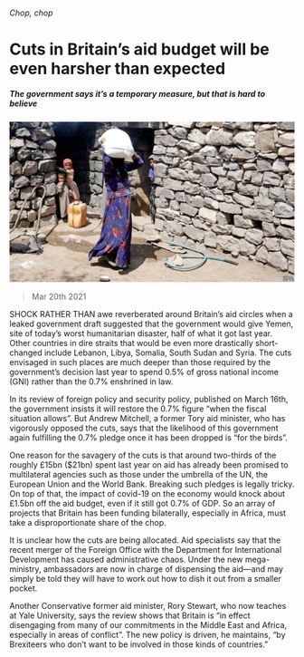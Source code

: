 ###### Chop, chop

# Cuts in Britain’s aid budget will be even harsher than expected 

##### The government says it’s a temporary measure, but that is hard to believe 

![image](images/20210320_brp504.jpg) 

> Mar 20th 2021 


SHOCK RATHER THAN awe reverberated around Britain’s aid circles when a leaked government draft suggested that the government would give Yemen, site of today’s worst humanitarian disaster, half of what it got last year. Other countries in dire straits that would be even more drastically short-changed include Lebanon, Libya, Somalia, South Sudan and Syria. The cuts envisaged in such places are much deeper than those required by the government’s decision last year to spend 0.5% of gross national income (GNI) rather than the 0.7% enshrined in law.


In its review of foreign policy and security policy, published on March 16th, the government insists it will restore the 0.7% figure “when the fiscal situation allows”. But Andrew Mitchell, a former Tory aid minister, who has vigorously opposed the cuts, says that the likelihood of this government again fulfilling the 0.7% pledge once it has been dropped is “for the birds”.



One reason for the savagery of the cuts is that around two-thirds of the roughly £15bn ($21bn) spent last year on aid has already been promised to multilateral agencies such as those under the umbrella of the UN, the European Union and the World Bank. Breaking such pledges is legally tricky. On top of that, the impact of covid-19 on the economy would knock about £1.5bn off the aid budget, even if it still got 0.7% of GDP. So an array of projects that Britain has been funding bilaterally, especially in Africa, must take a disproportionate share of the chop. 


It is unclear how the cuts are being allocated. Aid specialists say that the recent merger of the Foreign Office with the Department for International Development has caused administrative chaos. Under the new mega-ministry, ambassadors are now in charge of dispensing the aid—and may simply be told they will have to work out how to dish it out from a smaller pocket.


Another Conservative former aid minister, Rory Stewart, who now teaches at Yale University, says the review shows that Britain is “in effect disengaging from many of our commitments in the Middle East and Africa, especially in areas of conflict”. The new policy is driven, he maintains, “by Brexiteers who don’t want to be involved in those kinds of countries.”

